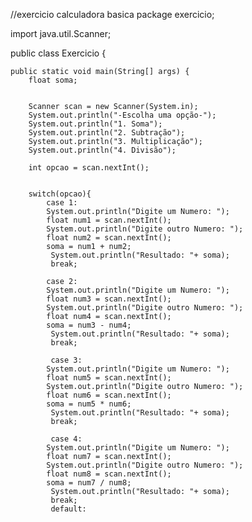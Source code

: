 //exercicio calculadora basica
package exercicio;

import java.util.Scanner;

public class Exercicio {

    public static void main(String[] args) {
        float soma;


        Scanner scan = new Scanner(System.in);
        System.out.println("-Escolha uma opção-");
        System.out.println("1. Soma");
        System.out.println("2. Subtração");
        System.out.println("3. Multiplicação");
        System.out.println("4. Divisão");

        int opcao = scan.nextInt();


        switch(opcao){
            case 1:
            System.out.println("Digite um Numero: ");
            float num1 = scan.nextInt();
            System.out.println("Digite outro Numero: ");
            float num2 = scan.nextInt();
            soma = num1 + num2;
             System.out.println("Resultado: "+ soma);
             break;
             
            case 2:
            System.out.println("Digite um Numero: ");
            float num3 = scan.nextInt();
            System.out.println("Digite outro Numero: ");
            float num4 = scan.nextInt();
            soma = num3 - num4;
             System.out.println("Resultado: "+ soma);
             break;

             case 3:
            System.out.println("Digite um Numero: ");
            float num5 = scan.nextInt();
            System.out.println("Digite outro Numero: ");
            float num6 = scan.nextInt();
            soma = num5 * num6;
             System.out.println("Resultado: "+ soma);
             break;

             case 4:
            System.out.println("Digite um Numero: ");
            float num7 = scan.nextInt();
            System.out.println("Digite outro Numero: ");
            float num8 = scan.nextInt();
            soma = num7 / num8;
             System.out.println("Resultado: "+ soma);
             break;
             default:
             


